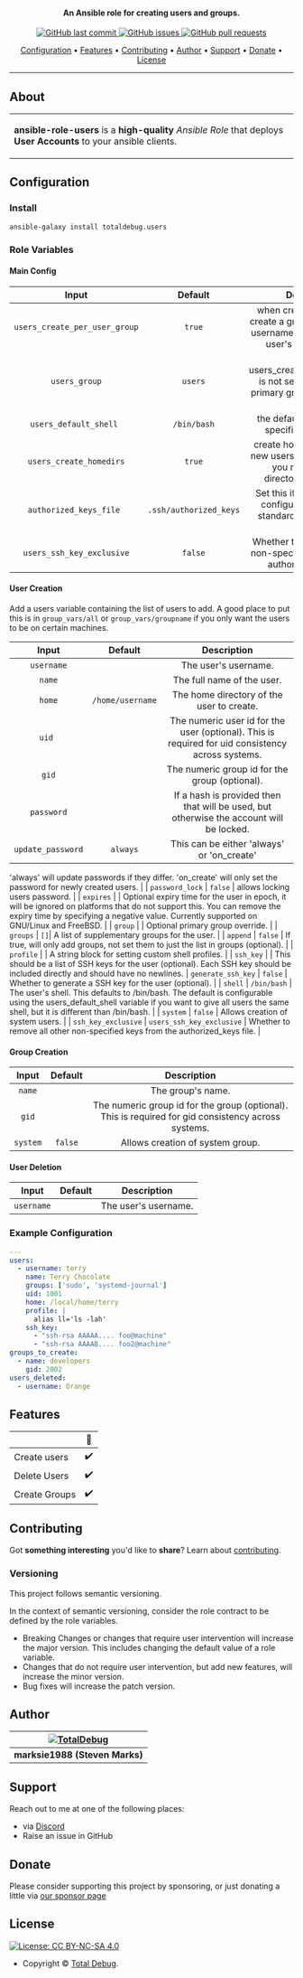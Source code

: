 <h4 align="center">An Ansible role for creating users and groups.</h4>

<p align="center">
    <a href="https://github.com/totaldebug/ansible-role-users/commits/master">
    <img src="https://img.shields.io/github/last-commit/totaldebug/ansible-role-users.svg?style=flat-square&logo=github&logoColor=white"
         alt="GitHub last commit">
    <a href="https://github.com/totaldebug/ansible-role-users/issues">
    <img src="https://img.shields.io/github/issues-raw/totaldebug/ansible-role-users.svg?style=flat-square&logo=github&logoColor=white"
         alt="GitHub issues">
    <a href="https://github.com/totaldebug/ansible-role-users/pulls">
    <img src="https://img.shields.io/github/issues-pr-raw/totaldebug/ansible-role-users.svg?style=flat-square&logo=github&logoColor=white"
         alt="GitHub pull requests">
</p>

<p align="center">
  <a href="#configuration">Configuration</a> •
  <a href="#features">Features</a> •
  <a href="#contributing">Contributing</a> •
  <a href="#author">Author</a> •
  <a href="#support">Support</a> •
  <a href="#donate">Donate</a> •
  <a href="#license">License</a>
</p>

---

## About

<table>
<tr>
<td>

**ansible-role-users** is a **high-quality** _Ansible Role_ that deploys **User Accounts** to your ansible clients.

</td>
</tr>
</table>

## Configuration

### Install

```shell
ansible-galaxy install totaldebug.users
```

### Role Variables

#### Main Config

| **Input** | **Default** | **Description** |
|:---------:|:-----------:|:---------------:|
| `users_create_per_user_group` | `true` | when creating users, also create a group with the same username and make that the user's primary group. |
| `users_group` | `users` | if users_create_per_user_group is not set, then this is the primary group for all created users. |
| `users_default_shell ` | `/bin/bash` | the default shell if none is specified for the user. |
| `users_create_homedirs` | `true` | create home directories for new users. Set this to false if you manage home directories separately. |
| `authorized_keys_file ` | `.ssh/authorized_keys` | Set this if the ssh server is configured to use a non standard authorized keys file. |
| `users_ssh_key_exclusive` | `false` | Whether to remove all other non-specified keys from the authorized_keys file. |


#### User Creation

Add a users variable containing the list of users to add. A good place to put this is in `group_vars/all` or `group_vars/groupname` if you only want the users to be on certain machines.

| **Input** | **Default** | **Description** |
|:---------:|:-----------:|:---------------:|
| `username` | | The user's username. |
| `name` | | The full name of the user. |
| `home` | `/home/username` | The home directory of the user to create. |
| `uid ` | | The numeric user id for the user (optional). This is required for uid consistency across systems. |
| `gid` | | The numeric group id for the group (optional). |
| `password` | | If a hash is provided then that will be used, but otherwise the account will be locked. |
| `update_password` | `always` | This can be either 'always' or 'on_create'
'always' will update passwords if they differ.
'on_create' will only set the password for newly created users. |
| `password_lock` | `false` | allows locking users password. |
| `expires` |  | Optional expiry time for the user in epoch, it will be ignored on platforms that do not support this. You can remove the expiry time by specifying a negative value. Currently supported on GNU/Linux and FreeBSD. |
| `group` | | Optional primary group override. |
| `groups` | `[]`| A list of supplementary groups for the user. |
| `append` | `false` | If true, will only add groups, not set them to just the list in groups (optional). |
| `profile` | | A string block for setting custom shell profiles. |
| `ssh_key` | | This should be a list of SSH keys for the user (optional). Each SSH key should be included directly and should have no newlines.
| `generate_ssh_key` | `false` | Whether to generate a SSH key for the user (optional). |
| `shell` | `/bin/bash` | The user's shell. This defaults to /bin/bash. The default is configurable using the users_default_shell variable if you want to give all users the same shell, but it is different than /bin/bash. |
| `system` | `false` | Allows creation of system users. |
| `ssh_key_exclusive` | `users_ssh_key_exclusive` | Whether to remove all other non-specified keys from the authorized_keys file. |

#### Group Creation

| **Input** | **Default** | **Description** |
|:---------:|:-----------:|:---------------:|
| `name` | | The group's name. |
| `gid` | | The numeric group id for the group (optional). This is required for gid consistency across systems. |
| `system` | `false` | Allows creation of system group. |

#### User Deletion

| **Input** | **Default** | **Description** |
|:---------:|:-----------:|:---------------:|
| `username` | | The user's username. |

### Example Configuration

```yaml
---
users:
  - username: terry
    name: Terry Chocolate
    groups: ['sudo', 'systemd-journal']
    uid: 1001
    home: /local/home/terry
    profile: |
      alias ll='ls -lah'
    ssh_key:
      - "ssh-rsa AAAAA.... foo@machine"
      - "ssh-rsa AAAAB.... foo2@machine"
groups_to_create:
  - name: developers
    gid: 2002
users_deleted:
  - username: Orange
```

## Features

|                            |         🔰         |
| -------------------------- | :----------------: |
| Create users          |         ✔️         |
| Delete Users         |         ✔️         |
| Create Groups    |         ✔️         |


## Contributing

Got **something interesting** you'd like to **share**? Learn about [contributing](https://github.com/totaldebug/.github/blob/main/.github/CONTRIBUTING.md).

### Versioning

This project follows semantic versioning.

In the context of semantic versioning, consider the role contract to be defined by the role variables.

- Breaking Changes or changes that require user intervention will increase the major version. This includes changing the default value of a role variable.
- Changes that do not require user intervention, but add new features, will increase the minor version.
- Bug fixes will increase the patch version.

## Author

| [![TotalDebug](https://totaldebug.uk/assets/images/logo.png)](https://linkedin.com/in/marksie1988) |
|:--:|
| **marksie1988 (Steven Marks)** |

## Support

Reach out to me at one of the following places:

- via [Discord](https://discord.gg/6fmekudc8Q)
- Raise an issue in GitHub

## Donate

Please consider supporting this project by sponsoring, or just donating a little via [our sponsor page](https://github.com/sponsors/marksie1988)

## License

[![License: CC BY-NC-SA 4.0](https://img.shields.io/badge/License-CC%20BY--NC--SA%204.0-orange.svg?style=flat-square)](https://creativecommons.org/licenses/by-nc-sa/4.0/)

- Copyright © [Total Debug](https://totaldebug.uk "Total Debug").
